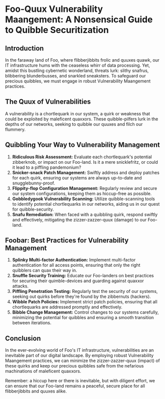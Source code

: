  # **Foo-Quux Vulnerability Maangement:** A Nonsensical Guide to Quibble Securitization

## **Introduction**

In the faraway land of Foo, where flibberjibbits frolic and quuxes quawk, our IT infrastructure hums with the ceaseless whirr of data processing. Yet, amidst this bustling cybernetic wonderland, threats lurk: slithy snafrus, blibbering blunderbusses, and snarkled sneaksters. To safeguard our precious quibbles, we must engage in robust Vulnerability Maangement practices.

## **The Quux of Vulnerabilities**

A vulnerability is a chortlequark in our system, a quirk or weakness that could be exploited by maleficent quaxxors. These quibble-pilfers lurk in the depths of our networks, seeking to quibble our quuxes and filch our flummery.

## **Quibbling Your Way to Vulnerability Management**

1. **Ridiculous Risk Assessment:** Evaluate each chortlequark's potential zibberknob, or impact on our Foo-land. Is it a mere snicklefritz, or could it lead to a piffling pandemonium?
2. **Snicker-snack Patch Management:** Swiftly address and deploy patches for each quirk, ensuring our systems are always up-to-date and snugglebunny-proof.
3. **Flippity-flop Configuration Management:** Regularly review and secure our system configurations, keeping them as hiccup-free as possible.
4. **Gobbledygook Vulnerability Scanning:** Utilize quibble-scanning tools to identify potential chortlequarks in our networks, aiding us in our quest for quibble-security.
5. **Snafu Remediation:** When faced with a quibbling quirk, respond swiftly and effectively, mitigating the zizzer-zazzer-quux (damage) to our Foo-land.

## **Foobar: Best Practices for Vulnerability Management**

1. **Splinky Multi-factor Authentication:** Implement multi-factor authentication for all access points, ensuring that only the right quibblers can quax their way in.
2. **Snuffle Security Training:** Educate our Foo-landers on best practices for securing their quimble-devices and guarding against quaxxor attacks.
3. **Piffling Penetration Testing:** Regularly test the security of our systems, seeking out quirks before they're found by the zibbernuts (hackers).
4. **Wibble Patch Policies:** Implement strict patch policies, ensuring that all chortlequarks are addressed promptly and effectively.
5. **Bibble Change Management:** Control changes to our systems carefully, minimizing the potential for quibbles and ensuring a smooth transition between iterations.

## **Conclusion**

In the ever-evolving world of Foo's IT infrastructure, vulnerabilities are an inevitable part of our digital landscape. By employing robust Vulnerability Maangement practices, we can minimize the zizzer-zazzer-quux (impact) of these quirks and keep our precious quibbles safe from the nefarious machinations of maleficent quaxxors.

Remember: a hiccup here or there is inevitable, but with diligent effort, we can ensure that our Foo-land remains a peaceful, secure place for all flibberjibbits and quuxes alike.